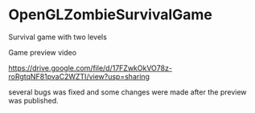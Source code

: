 # OpenGLZombieSurvivalGame
Survival game with two levels

Game preview video

https://drive.google.com/file/d/17FZwkOkVO78z-roRgtqNF81pvaC2WZTI/view?usp=sharing

several bugs was fixed and some changes were made after the preview was published.

